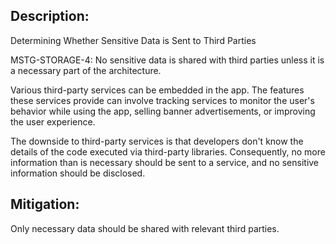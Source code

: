 ## Description:

Determining Whether Sensitive Data is Sent to Third Parties

MSTG-STORAGE-4: No sensitive data is shared with third parties unless it is a necessary part of the architecture.

Various third-party services can be embedded in the app. The features these services provide can involve tracking services to monitor the user's behavior while using the app, selling banner advertisements, or improving the user experience.

The downside to third-party services is that developers don't know the details of the code executed via third-party libraries. Consequently, no more information than is necessary should be sent to a service, and no sensitive information should be disclosed.


## Mitigation:

Only necessary data should be shared with relevant third parties. 